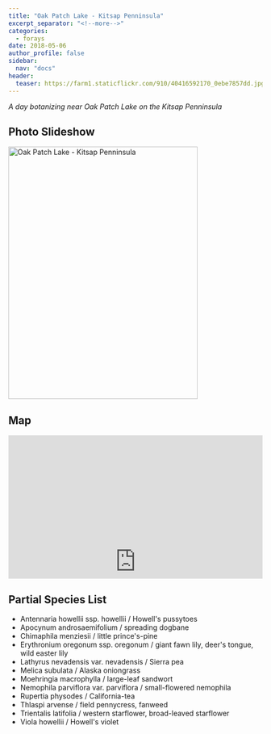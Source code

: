 ```yaml
---
title: "Oak Patch Lake - Kitsap Penninsula"
excerpt_separator: "<!--more-->"
categories:
  - forays
date: 2018-05-06
author_profile: false
sidebar:
  nav: "docs"
header:
  teaser: https://farm1.staticflickr.com/910/40416592170_0ebe7857dd.jpg
---
```


*A day botanizing near Oak Patch Lake on the Kitsap Penninsula*

## Photo Slideshow
<a data-flickr-embed="true"  href="https://www.flickr.com/photos/156212250@N04/albums/72157667122889887" title="Oak Patch Lake - Kitsap Penninsula"><img src="https://farm1.staticflickr.com/949/42223713301_6ad9371947_k.jpg" width="375" height="500" alt="Oak Patch Lake - Kitsap Penninsula"></a><script async src="//embedr.flickr.com/assets/client-code.js" charset="utf-8"></script>

## Map
<style>.embed-container { position: relative; padding-bottom: 56.25%; height: 0; overflow: hidden; max-width: 100%; } .embed-container iframe, .embed-container object, .embed-container embed { position: absolute; top: 0; left: 0; width: 100%; height: 500px; }</style><div class='embed-container'><iframe src='http://www.arcgis.com/apps/webappviewer/index.html?id=caaf617bce164d60b4a4b87e7e5937c4&extent=-13684126.432%2C6019446.9619%2C-13681317.3713%2C6021104.6899%2C102100' frameborder='0' allowfullscreen></iframe></div>


## Partial Species List
- Antennaria howellii ssp. howellii / Howell's pussytoes
- Apocynum androsaemifolium / spreading dogbane
- Chimaphila menziesii / little prince's-pine
- Erythronium oregonum ssp. oregonum / giant fawn lily, deer's tongue, wild easter lily
- Lathyrus nevadensis var. nevadensis / Sierra pea
- Melica subulata / Alaska oniongrass
- Moehringia macrophylla / large-leaf sandwort
- Nemophila parviflora var. parviflora / small-flowered nemophila
- Rupertia physodes / California-tea
- Thlaspi arvense / field pennycress, fanweed
- Trientalis latifolia / western starflower, broad-leaved starflower
- Viola howellii / Howell's violet



